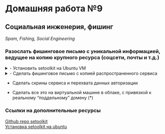 # Домашняя работа №9

## Социальная инженерия, фишинг
_Spam, Fishing, Social Engineering_

### Разослать фишинговое письмо с уникальной информацией, ведущее на копию крупного ресурса (соцсети, почты и т.д.)

<details><summary>- Установить setoolkit на Ubuntu VM</summary>
 <br>На Kali утилита уже имеется:
 
 ![](pics/9_SET.png)

 </details>

<details><summary>- Сделать фишинговое письмо с копией распространенного сервиса</summary>
<br>Ну я просто сделала фишинговое письмо... Причём, мне проще было поднять SMTP-сервер на kali (exim4) для отправки письма.<br>
С ключами для Gmail возникли сложности.

 ![](pics/9_SET1.png)

 ![](pics/9_SET2.png)

 Вот запись в логе exim об успешной доставке письма:
 ```
2024-09-07 01:34:11 1smkL5-00000000e65-24eQ <= nothing@change.this H=(v261955545.local) [43.6.92.12] P=esmtps X=TLS1.3:ECDHE_X25519__RSA_PSS_RSAE_SHA256__AES_256_GCM:256 CV=no S=15813
2024-09-07 01:34:11 TLS error on connection from (v261955545.local) [43.6.92.12] (recv): The TLS connection was non-properly terminated.
2024-09-07 01:34:11 1smkL5-00000000e65-24eQ H=mx.yandex.ru [2a02:6b8::311] Network is unreachable
2024-09-07 01:34:12 1smkL5-00000000e65-24eQ H=mx.yandex.ru [77.88.21.249] TLS error on connection (recv): The TLS connection was non-properly terminated.
2024-09-07 01:34:12 1smkL5-00000000e65-24eQ => xxxxxxx@ya.ru R=dnslookup T=remote_smtp H=mx.yandex.ru [77.88.21.249] X=TLS1.3:ECDHE_SECP256R1__RSA_PSS_RSAE_SHA256__AES_256_GCM:256 CV=yes DN="C=RU,ST=Moscow,L=Moscow,O=YANDEX LLC,CN=mx.yandex.ru" C="250 2.0.0 Ok: queued on mail-nwsmtp-mxfront-production-main-42.sas.yp-c.yandex.net 1725672891-oYTsOiJLGSw0-m3DSxyvl"
2024-09-07 01:34:12 1smkL5-00000000e65-24eQ Completed
```
Вот скрины из ящика, куда отправлялось письмо:

![](pics/9_fish_delivered.png)

![](pics/9_fish_delivered_a.png)

Ну и технические заголовки полученного письма:
```
Received: from postback8b.mail.yandex.net (postback8b.mail.yandex.net [2a02:6b8:c02:900:1:45:d181:da08])
	by mail-notsolitesrv-production-main-24.iva.yp-c.yandex.net (notsolitesrv/Yandex) with LMTPS id guG0meqIpJoW-20VXYfBH
	for <xxxxxxx@ya.ru>; Sat, 07 Sep 2024 04:34:51 +0300
Received: from mail-nwsmtp-mxfront-production-main-42.sas.yp-c.yandex.net (mail-nwsmtp-mxfront-production-main-42.sas.yp-c.yandex.net [IPv6:2a02:6b8:c1c:3425:0:640:6940:0])
	by postback8b.mail.yandex.net (Yandex) with ESMTPS id C71C2608D7
	for <xxxxxxxx@ya.ru>; Sat,  7 Sep 2024 04:34:51 +0300 (MSK)
Received: from v261955545.local (unknown [43.6.92.12])
	by mail-nwsmtp-mxfront-production-main-42.sas.yp-c.yandex.net (mxfront/Yandex) with ESMTPS id oYTsOiJLGSw0-m3DSxyvl;
	Sat, 07 Sep 2024 04:34:51 +0300
X-Yandex-Fwd: 1
X-Yandex-Spam: 4
Received: from [43.6.92.12] (helo=v261955545.local)
	by v261955545.local with esmtps  (TLS1.3) tls TLS_ECDHE_RSA_WITH_AES_256_GCM_SHA384
	(Exim 4.98)
	(envelope-from <nothing@change.this>)
	id 1smkL5-00000000e65-24eQ
	for xxxxxxxx@ya.ru;
	Sat, 07 Sep 2024 01:34:11 +0000
Content-Type: multipart/mixed; boundary="===============6018959430144545376=="
MIME-Version: 1.0
From: =?utf-8?b?Tm90aGluZw==?= <nothing@change.this> 
To: xxxxxxx@ya.ru
X-Priority: 1 (Highest)
X-MSMail-Priority: High
Subject: =?utf-8?b?SGF2ZSB5b3Ugc2VlbiB0aGlzPw==?=
Message-Id: <E1smkL5-00000000e65-24eQ@v261955545.local>
Date: Sat, 07 Sep 2024 01:34:11 +0000
Return-Path: nothing@change.this
X-Yandex-Forward: 3103f67ac1db098e9fa5f059063dd9f7

--===============6018959430144545376==
MIME-Version: 1.0
Content-Type: text/plain; charset="utf-8"
Content-Transfer-Encoding: base64

SGV5Li4gTm90IHN1cmUgaWYgeW91IHNhdyB0aGlzIGJ1dCBJIHdhc24ndCBhd2FyZSBvZiBpdC4u
LiAKIAo=

--===============6018959430144545376==
Content-Type: application/
MIME-Version: 1.0
Content-Transfer-Encoding: base64
Content-Disposition: attachment; filename="pic.png"

iVBORw0KGgoAA-обрезано-lHfofTxeDffmT9J4AAAAASUVORK5CYII=

--===============6018959430144545376==--
```

</details>

 - Сделать скрины сервиса и перехвата данных авторизации

 - Сделать все это на виртуальной машине в облаке, с привязкой к реальному “поддельному” домену (*)




### Ссылки на дополнительные ресурсы
[Github repo setoolkit](https://github.com/trustedsec/social-engineer-toolkit)<br>
[Установка setoolkit на ubuntu](https://www.youtube.com/watch?v=y4sIesUADD8)
